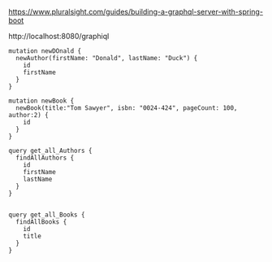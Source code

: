 https://www.pluralsight.com/guides/building-a-graphql-server-with-spring-boot

http://localhost:8080/graphiql


```shell
mutation newDOnald {
  newAuthor(firstName: "Donald", lastName: "Duck") {
    id
    firstName
  }
}

mutation newBook {
  newBook(title:"Tom Sawyer", isbn: "0024-424", pageCount: 100, author:2) {
    id
  }
}

query get_all_Authors {
  findAllAuthors {
    id
    firstName
    lastName
  }
}


query get_all_Books {
  findAllBooks {
    id
    title
  }
}

```